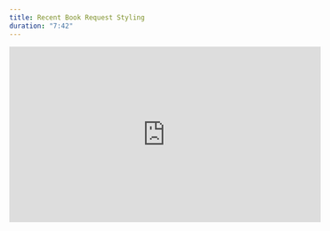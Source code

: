 ```yaml
---
title: Recent Book Request Styling
duration: "7:42"
---
```


<iframe width="560" height="315" src="https://www.youtube.com/embed/KZLXclvX6z0" title="YouTube video player" frameborder="0" allow="accelerometer; autoplay; clipboard-write; encrypted-media; gyroscope; picture-in-picture; web-share" allowfullscreen></iframe>